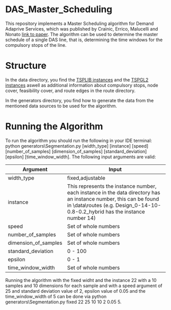 # DAS_Master_Scheduling
This repository implements a Master Scheduling algorithm for Demand Adaprive Services, which was published by Crainic, Errico, Malucelli and Nonato [link to paper](https://link.springer.com/article/10.1007/s10479-010-0710-5). The algorithm can be used to determine the master schedule of a single DAS line,
that is, determining the time windows for the compulsory stops of the line.

# Structure
In the data directory, you find the [TSPLIB instances](http://comopt.ifi.uni-heidelberg.de/software/TSPLIB95/) and the [TSPGL2 instances](https://w1.cirrelt.ca/~errico/#Instances) aswell as additional information about compulsory stops, node cover, feasibility cover, and route edges in the route directory.

In the generators directory, you find how to generate the data from the mentioned data sources to be used for the algorithm.

# Running the Algorithm
To run the algorithm you should run the following in your IDE terminal: python generators\Segmentation.py [width_type] [instance] [speed] [number_of_samples] [dimension_of_samples] [standard_deviation] [epsilon] [time_window_width]. The following input arguments are valid:

| Argument | Input|
| ---------|----------|
| width_type | fixed,adjustable |
| instance | This represents the instance number, each instance in the data directory has an instance number, this can be found in \data\routes (e.g. Design_0-14-10-0.8-0.2_hybrid has the instance number 14) |
| speed | Set of whole numbers |
| number_of_samples | Set of whole numbers |
| dimension_of_samples | Set of whole numbers |
| standard_deviation | 0 - 100 |
| epsilon | 0 - 1  |
| time_window_width | Set of whole numbers |

Running the algorithm with the fixed widht and the instance 22 with a 10 samples and 10 dimensions for each sample and with a speed argument of 25 and standard deviation value of 2, epsilon value of 0.05 and the time_window_width of 5 can be done via python generators\Segmentation.py fixed 22 25 10 10 2 0.05 5.
